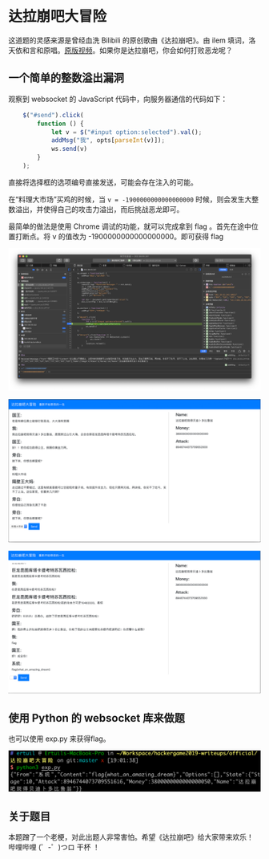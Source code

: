 # 达拉崩吧大冒险

这道题的灵感来源是曾经血洗 Bilibili 的原创歌曲《达拉崩吧》。由 ilem 填词，洛天依和言和原唱。[原版视频](https://www.bilibili.com/video/av9372087/)。如果你是达拉崩吧，你会如何打败恶龙呢？

## 一个简单的整数溢出漏洞

观察到 websocket 的 JavaScript 代码中，向服务器通信的代码如下：

```javascript
    $("#send").click(
        function () {
            let v = $("#input option:selected").val();
            addMsg("我", opts[parseInt(v)]);
            ws.send(v)
        }
    );
```

直接将选择框的选项编号直接发送，可能会存在注入的可能。

在“料理大市场”买鸡的时候，当 `v = -1900000000000000000` 时候，则会发生大整数溢出，并使得自己的攻击力溢出，而后挑战恶龙即可。

最简单的做法是使用 Chrome 调试的功能，就可以完成拿到 flag 。首先在途中位置打断点。将 v 的值改为 -1900000000000000000。即可获得 flag

![images/step1.png](images/step1.png)

![images/step2.png](images/step2.png)

![images/step3.png](images/step3.png)

## 使用 Python 的 websocket 库来做题

也可以使用 exp.py 来获得flag。

![images/step4.png](images/step4.png)

## 关于题目

本题蹭了一个老梗，对此出题人非常害怕。希望《达拉崩吧》给大家带来欢乐！
哔哩哔哩 (゜-゜)つロ 干杯 ！

